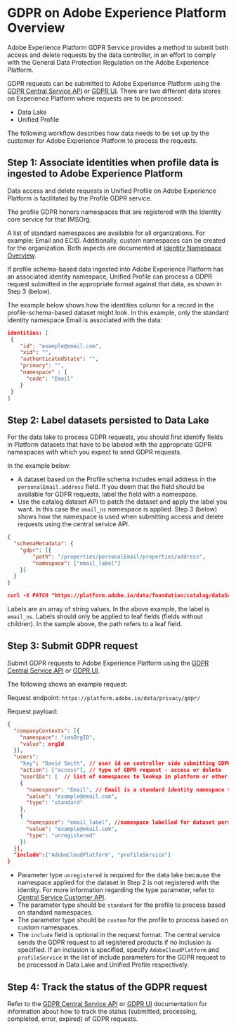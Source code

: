 
# GDPR on Adobe Experience Platform Overview

Adobe Experience Platform GDPR Service provides a method to submit both access and delete requests by the data controller, in an effort to comply with the General Data Protection Regulation on the Adobe Experience Platform.

GDPR requests can be submitted to Adobe Experience Platform using the [GDPR Central Service API](https://www.adobe.io/apis/cloudplatform/gdpr/docs/alldocs.html#!api-specification/markdown/narrative/gdpr/use-cases/gdpr-api-overview.md) or [GDPR UI](https://www.adobe.io/apis/cloudplatform/gdpr/docs/alldocs.html#!api-specification/markdown/narrative/gdpr/using-gdpr-ui.md). There are two different data stores on Experience Platform where requests are to be processed:

* Data Lake
* Unified Profile 

The following workflow describes how data needs to be set up by the customer for Adobe Experience Platform to process the requests.

## Step 1: Associate identities when profile data is ingested to Adobe Experience Platform

Data access and delete requests in Unified Profile on Adobe Experience Platform is facilitated by the Profile GDPR service.

The profile GDPR honors namespaces that are registered with the Identity core service for that IMSOrg.

A list of standard namespaces are available for all organizations. For example: Email and ECID. Additionally, custom namespaces can be created for the organization. Both aspects are documented at [Identity Namespace Overview](https://www.adobe.io/apis/cloudplatform/dataservices/profile-identity-segmentation/profile-identity-segmentation-services.html#!api-specification/markdown/narrative/technical_overview/identity_namespace_overview/identity_namespace_overview.md).

If profile schema-based data ingested into Adobe Experience Platform has an associated identity namespace, Unified Profile can process a GDPR request submitted in the appropriate format against that data, as shown in Step 3 (below).

The example below shows how the identities column for a record in the profile-schema-based dataset might look. In this example, only the standard identity namespace Email is associated with the data:

```json
identities: [
 {
    "id": "example@email.com",
    "xid": "",
    "authenticatedState": "",
    "primary": "",
    "namespace" : {
      "code": "Email"
    }
 }
]
```

## Step 2: Label datasets persisted to Data Lake

For the data lake to process GDPR requests, you should first identify fields in Platform datasets that have to be labeled with the appropriate GDPR namespaces with which you expect to send GDPR requests. 

In the example below:

* A dataset based on the Profile schema includes email address in the `personalEmail.address` field. If you deem that the field should be available for GDPR requests, label the field with a namespace.
* Use the catalog dataset API to patch the dataset and apply the label you want. In this case the `email_ns` namespace is applied. Step 3 (below) shows how the namespace is used when submitting access and delete requests using the central service API.

```json
{
  "schemaMetadata": {
    "gdpr": [{
        "path": "/properties/personalEmail/properties/address",
        "namespace": ["email_label"]
    }]
  }
}
```

```json
curl -X PATCH "https://platform.adobe.io/data/foundation/catalog/dataSets/5bc391a7e388cc12f991678e" -H "accept: application/json" -H "x-api-key: acp_foundation_example" -H "x-gw-ims-org-id: example@AdobeOrg" -H "Authorization: bearer example_token" -H "content-type: application/json" -d "{ \"schemaMetadata\": { \"gdpr\": [{ \"path\": \"/properties/personalEmail/properties/address\", \"namespace\": [\"email_ns\"] }] }}"
```

Labels are an array of string values. In the above example, the label is `email_ns`. Labels should only be applied to leaf fields (fields without children). In the sample above, the path refers to a leaf field.

## Step 3: Submit GDPR request 

Submit GDPR requests to Adobe Experience Platform using the [GDPR Central Service API](https://www.adobe.io/apis/cloudplatform/gdpr/docs/alldocs.html#!api-specification/markdown/narrative/gdpr/use-cases/gdpr-api-overview.md) or [GDPR UI](https://www.adobe.io/apis/cloudplatform/gdpr/docs/alldocs.html#!api-specification/markdown/narrative/gdpr/using-gdpr-ui.md). 

The following shows an example request:

Request endpoint: `https://platform.adobe.io/data/privacy/gdpr/`

Request payload:

```json
{
  "companyContexts": [{
    "namespace": "imsOrgID",
    "value": orgId
  }],
  "users":
    "key": "David Smith", // user id on controller side submitting GDPR request
    "action": ["access"], // type of GDPR request - access or delete
    "userIDs": [  // list of namespaces to lookup in platform or other solutions
    {
      "namespace": "Email", // Email is a standard identity namespace to lookup in Profile store
      "value": "example@email.com",
      "type": "standard"
    },
    {
      "namespace": "email_label", //namespace labelled for dataset persisted in data lake
      "value": "example@email.com",
      "type": "unregistered"
    }]
  }],
  "include":["AdobeCloudPlatform", "profileService"]
} 
```

* Parameter type `unregistered` is required for the data lake because the namespace applied for the dataset in Step 2 is not registered with the identity. For more information regarding the type parameter, refer to [Central Service Customer API](https://www.adobe.io/apis/cloudplatform/gdpr/docs/alldocs.html#!api-specification/markdown/narrative/gdpr/use-cases/gdpr-api-overview.md#namespace-qualifiers).
* The parameter type should be `standard` for the profile to process based on standard namespaces.
* The parameter type should be `custom` for the profile to process based on custom namespaces.
* The `include` field is optional in the request format. The central service sends the GDPR request to all registered products if no inclusion is specified. If an inclusion is specified, specify `AdobeCloudPlatform` and `profileService` in the list of include parameters for the GDPR request to be processed in Data Lake and Unified Profile respectively. 

## Step 4: Track the status of the GDPR request

Refer to the [GDPR Central Service API](https://www.adobe.io/apis/cloudplatform/gdpr/docs/alldocs.html#!api-specification/markdown/narrative/gdpr/use-cases/gdpr-api-overview.md) or [GDPR UI](https://www.adobe.io/apis/cloudplatform/gdpr/docs/alldocs.html#!api-specification/markdown/narrative/gdpr/using-gdpr-ui.md) documentation for information about how to track the status (submitted, processing, completed, error, expired) of GDPR requests.
